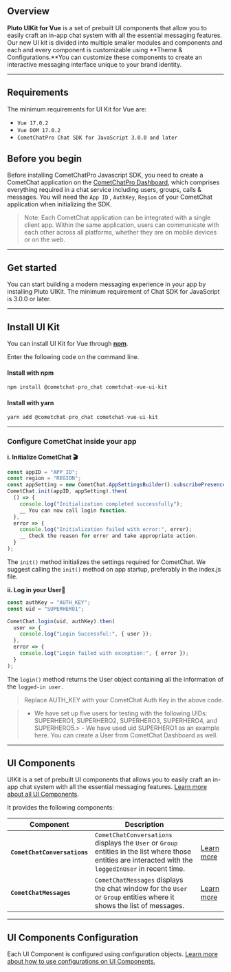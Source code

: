 ## Overview

**Pluto UIKit for Vue** is a set of prebuilt UI components that allow you to easily craft an in-app chat system with all the essential messaging features. Our new UI kit is divided into multiple smaller modules and components and each and every component is customizable using **Theme & Configurations.**You can customize these components to create an interactive messaging interface unique to your brand identity.

---

## Requirements

The minimum requirements for UI Kit for Vue are:

- `Vue 17.0.2`
- `Vue DOM 17.0.2`
- `CometChatPro Chat SDK for JavaScript 3.0.0 and later`

## Before you begin

Before installing CometChatPro Javascript SDK, you need to create a CometChat application on the [CometChatPro](https://app.cometchat.com/)[ Dashboard](https://dashboard.sendbird.com/), which comprises everything required in a chat service including users, groups, calls & messages. You will need the `App ID` , `AuthKey`, `Region` of your CometChat application when initializing the SDK.

> Note: Each CometChat application can be integrated with a single client app. Within the same application, users can communicate with each other across all platforms, whether they are on mobile devices or on the web.

---

## Get started

You can start building a modern messaging experience in your app by installing Pluto UIKit. The minimum requirement of Chat SDK for JavaScript is 3.0.0 or later.

---

## Install UI Kit

You can install UI Kit for Vue through [**npm**](https://www.npmjs.com/package/cometchat-react-ui-kit).

Enter the following code on the command line.

#### Install with npm

```javascript
npm install @cometchat-pro_chat cometchat-vue-ui-kit
```



#### Install with yarn

```javascript
yarn add @cometchat-pro_chat cometchat-vue-ui-kit
```



---

### Configure CometChat inside your app

**i. Initialize CometChat 🎬**

```javascript
const appID = "APP_ID";
const region = "REGION";
const appSetting = new CometChat.AppSettingsBuilder().subscribePresenceForAllUsers().setRegion(region).build();
CometChat.init(appID, appSetting).then(
  () => {
    console.log("Initialization completed successfully");
    __ You can now call login function.
  },
  error => {
    console.log("Initialization failed with error:", error);
    __ Check the reason for error and take appropriate action.
  }
);
```



The `init()` method initializes the settings required for CometChat. We suggest calling the `init()` method on app startup, preferably in the index.js file.

**ii. Log in your User**👤

```javascript
const authKey = "AUTH_KEY";
const uid = "SUPERHERO1";

CometChat.login(uid, authKey).then(
  user => {
    console.log("Login Successful:", { user });    
  },
  error => {
    console.log("Login failed with exception:", { error });    
  }
);
```



The `login()` method returns the User object containing all the information of the `logged-in user.`

> Replace AUTH_KEY with your CometChat Auth Key in the above code.

> - We have set up five users for testing with the following UIDs: SUPERHERO1, SUPERHERO2, SUPERHERO3, SUPERHERO4, and SUPERHERO5.> - We have used uid SUPERHERO1 as an example here. You can create a User from CometChat Dashboard as well.

---

## UI Components

UIKit is a set of prebuilt UI components that allows you to easily craft an in-app chat system with all the essential messaging features. [Learn more about all UI Components](https://app.developerhub.io/cometchat-documentation/v3/react-chat-ui-kit/conversations).

It provides the following components:

| Component | Description |  | 
| ---- | ---- | ---- | 
| **`CometChatConversations`** | `CometChatConversations`  displays the `User` or `Group` entities in the list where those entities are interacted with the `loggedInUser` in recent time. | [Learn more](https://app.developerhub.io/cometchat-documentation/v3/react-chat-ui-kit/conversations) | 
| **`CometChatMessages`** | `CometChatMessages` displays the chat window for the `User` or `Group` entities where it shows the list of messages. | [Learn more](https://app.developerhub.io/cometchat-documentation/v3/react-chat-ui-kit/messages) | 


---

## UI Components Configuration

Each UI Component is configured using configuration objects. [Learn more about how to use configurations on UI Components.](https://app.developerhub.io/cometchat-documentation/v3/react-chat-ui-kit/configurations)